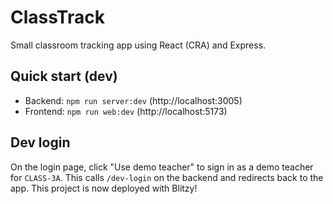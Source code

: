# ClassTrack

Small classroom tracking app using React (CRA) and Express.

## Quick start (dev)
- Backend: `npm run server:dev` (http://localhost:3005)
- Frontend: `npm run web:dev` (http://localhost:5173)

## Dev login
On the login page, click "Use demo teacher" to sign in as a demo teacher for `CLASS-3A`. This calls `/dev-login` on the backend and redirects back to the app.
This project is now deployed with Blitzy!